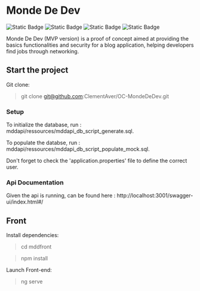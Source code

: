 # Monde De Dev

<div>
<img alt="Static Badge" src="https://img.shields.io/badge/Java-%23ff7b0c">
<img alt="Static Badge" src="https://img.shields.io/badge/Spring_Boot-5bd84c">
<img alt="Static Badge" src="https://img.shields.io/badge/Angular-%23F44336">
<img alt="Static Badge" src="https://img.shields.io/badge/TypeScript-3178c6">
</div>

Monde De Dev (MVP version) is a proof of concept aimed at providing the basics functionalities and security for a blog application, helping developers find jobs through networking.

## Start the project

Git clone:

> git clone git@github.com:ClementAver/OC-MondeDeDev.git

### Setup

To initialize the database, run : mddapi/ressources/mddapi_db_script_generate.sql.

To populate the databse, run : mddapi/ressources/mddapi_db_script_populate_mock.sql.

Don't forget to check the 'application.properties' file to define the correct user.

### Api Documentation

Given the api is running, can be found here :
 http://localhost:3001/swagger-ui/index.html#/

## Front

Install dependencies:

> cd mddfront

> npm install

Launch Front-end:

> ng serve